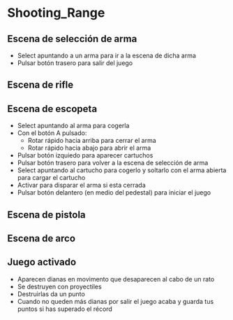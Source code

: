 # Shooting_Range
## Escena de selección de arma
- Select apuntando a un arma para ir a la escena de dicha arma
- Pulsar botón trasero para salir del juego

## Escena de rifle


## Escena de escopeta
- Select apuntando al arma para cogerla
- Con el botón A pulsado:
	- Rotar rápido hacia arriba para cerrar el arma
	- Rotar rápido hacia abajo para abrir el arma
- Pulsar botón izquiedo para aparecer cartuchos
- Pulsar botón trasero para volver a la escena de selección de arma
- Select apuntando al cartucho para cogerlo y soltarlo con el arma abierta para cargar el cartucho
- Activar para disparar el arma si esta cerrada
- Pulsar botón delantero (en medio del pedestal) para iniciar el juego

## Escena de pistola


## Escena de arco


## Juego activado
- Aparecen dianas en movimento que desaparecen al cabo de un rato
- Se destruyen con proyectiles
- Destruirlas da un punto
- Cuando no queden más dianas por salir el juego acaba y guarda tus puntos si has superado el récord
  